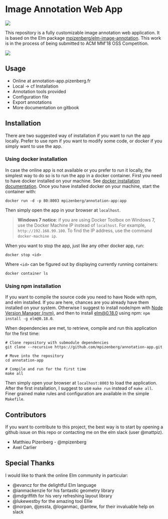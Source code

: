 # Image Annotation Web App

[![][badge-license]][license]

[badge-license]: https://img.shields.io/badge/license-MPL--2.0-blue.svg?style=flat-square
[license]: https://www.mozilla.org/en-US/MPL/2.0/

This repository is a fully customizable image annotation web application.
It is based on the Elm package
[mpizenberg/elm-image-annotation][image-anotation].
This work is in the process of being submitted to ACM MM'18 OSS Competition.

[image-anotation]: https://github.com/mpizenberg/elm-image-annotation

![](https://mpizenberg.github.io/resources/annotation-app/banner-thin.jpg)


## Usage

* Online at annotation-app.pizenberg.fr
* Local -> cf Installation
* Annotation tools provided
* Configuration file
* Export annotations
* More documentation on gitbook


## Installation

There are two suggested way of installation if you want to run the app locally.
Prefer to use npm if you want to modify some code,
or docker if you simply want to use the app.

### Using docker installation

In case the online app is not available or you prefer to run it locally,
the simplest way to do so is to run the app in a docker container.
First you need to have docker installed on your machine.
See [docker installation documentation][docker-install].
Once you have installed docker on your machine, start the container with:

```shell
docker run -d -p 80:8003 mpizenberg/annotation-app:app
```

Then simply open the app in your browser at `localhost`.

> **Windows 7 notice**: if you are using Docker Toolbox on Windows 7,
> use the Docker Machine IP instead of `localhost`.
> For example, `http://192.168.99.100`.
> To find the IP address, use the command `docker-machine ip`.

When you want to stop the app, just like any other docker app, run:

```shell
docker stop <id>
```

Where `<id>` can be figured out by displaying currently running containers:

```shell
docker container ls
```

[docker-install]: https://docs.docker.com/install/

### Using npm installation

If you want to compile the source code you need to have Node with npm, and elm installed.
If you are here, chances are you already have them installed on your system.
Otherwise I suggest to install node/npm with [Node Version Manager (nvm)][nvm],
and then to install elm@0.18.0 using npm: `npm install -g elm@0.18.0`.

When dependencies are met, to retrieve, compile and run this application for the first time:

```shell
# Clone repository with submodule dependencies
git clone --recursive https://github.com/mpizenberg/annotation-app.git

# Move into the repository
cd annotation-app

# Compile and run for the first time
make all
```

Then simply open your browser at `localhost:8003` to load the application.
After the first installation, I suggest to use `make run` instead of `make all`.
Finer grained make rules and configuration are available in the simple `Makefile`.

[nvm]: https://github.com/creationix/nvm#install-script


## Contributors

If you want to contribute to this project,
the best way is to start by opening a github issue on this repo
or contacting me on the elm slack (user @mattpiz).

* Matthieu Pizenberg - @mpizenberg
* Axel Carlier


## Special Thanks

I would like to thank the online Elm community in particular:

* @evancz for the delightful Elm language
* @ianmackenzie for his fantastic geometry library
* @mdgriffith for his very refreshing layout library
* @lukewestby for the amazing tool Ellie
* @norpan, @jessta, @loganmac, @antew, for their invaluable help on slack
